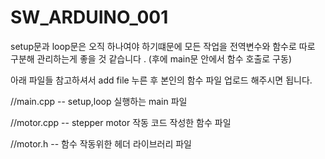 # SW_ARDUINO_001
setup문과 loop문은 오직 하나여야 하기떄문에 모든 작업을 전역변수와 함수로 따로 구분해 관리하는게 좋을 것 같습니다 .
(후에 main문 안에서 함수 호출로 구동)

아래 파일들 참고하셔서 add file 누른 후 본인의 함수 파일 업로드 해주시면 됩니다.

//main.cpp -- setup,loop 실행하는 main 파일

//motor.cpp -- stepper motor 작동 코드 작성한 함수 파일

//motor.h -- 함수 작동위한 헤더 라이브러리 파일
